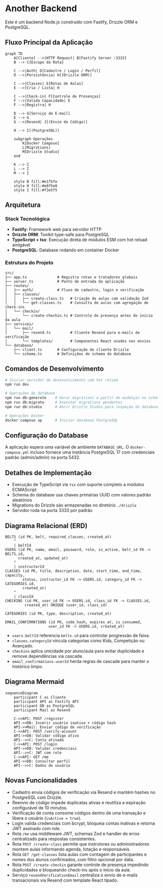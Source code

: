 # Another Backend

Este é um backend Node.js construído com Fastify, Drizzle ORM e PostgreSQL.

## Fluxo Principal da Aplicação

```mermaid
graph TD
    A[Cliente] -->|HTTP Request| B[Fastify Server :3333]
    B --> C{Escopo da Rota}

    C -->|Auth| D[Cadastre / Login / Perfil]
    D -->|Persistência| H[(Drizzle ORM)]

    C -->|Classes| E[Rotas de Aulas]
    E -->|Cria / Lista| H

    C -->|Check-in| F[Controle de Presenças]
    F -->|Valida Capacidade| E
    F -->|Registra| H

    D --> G[Serviço de E-mail]
    E --> G
    G -->|Resend| J[(Envio de Código)]

    H --> I[(PostgreSQL)]

    subgraph Operações
        K[Docker Compose]
        L[Migrations]
        M[Drizzle Studio]
    end

    K --> I
    L --> I
    M --> I

    style B fill:#e1f5fe
    style H fill:#e8f5e8
    style I fill:#f3e5f5
```

## Arquitetura

### Stack Tecnológica
- **Fastify**: Framework web para servidor HTTP
- **Drizzle ORM**: Toolkit type-safe para PostgreSQL  
- **TypeScript + tsx**: Execução direta de módulos ESM com hot reload amigável
- **PostgreSQL**: Database rodando em container Docker

### Estrutura do Projeto
```
src/
├── app.ts              # Registra rotas e tratadores globais
├── server.ts           # Ponto de entrada da aplicação
├── routes/
│   ├── auth/           # Fluxo de cadastro, login e verificação
│   ├── classes/
│   │   ├── create-class.ts   # Criação de aulas com validação Zod
│   │   └── get-classes.ts    # Consulta de aulas com agregação de check-ins
│   └── checkin/
│       └── create-checkin.ts # Controle de presença antes do início da aula
├── services/
│   └── mail/
│       ├── resend.ts         # Cliente Resend para e-mails de verificação
│       └── templates/        # Componentes React usados nos envios
└── database/
    ├── client.ts       # Configuração do cliente Drizzle
    └── schema.ts       # Definições do schema do database
```

## Comandos de Desenvolvimento

```bash
# Iniciar servidor de desenvolvimento com hot reload
npm run dev

# Operações de database
npm run db:generate    # Gerar migrations a partir de mudanças no schema
npm run db:migrate     # Executar migrations pendentes
npm run db:studio      # Abrir Drizzle Studio para inspeção do database

# Operações Docker
docker compose up      # Iniciar database PostgreSQL
```

## Configuração do Database

A aplicação espera uma variável de ambiente `DATABASE_URL`. O `docker-compose.yml` incluso fornece uma instância PostgreSQL 17 com credenciais padrão (admin/admin) na porta 5432.

## Detalhes de Implementação

- Execução de TypeScript via `tsx` com suporte completo a módulos ECMAScript
- Schema do database usa chaves primárias UUID com valores padrão aleatórios
- Migrations do Drizzle são armazenadas no diretório `./drizzle`
- Servidor roda na porta 3333 por padrão

## Diagrama Relacional (ERD)
```text
BELTS (id PK, belt, required_classes, created_at)
    ^
    | beltId
USERS (id PK, name, email, password, role, is_active, belt_id FK -> BELTS.id,
      created_at, updated_at)
    ^
    | instructorId
CLASSES (id PK, title, description, date, start_time, end_time, capacity,
        status, instructor_id FK -> USERS.id, category_id FK -> CATEGORIES.id,
        created_at)
    ^
    | classId
CHECKINS (id PK, user_id FK -> USERS.id, class_id FK -> CLASSES.id,
         created_at) UNIQUE (user_id, class_id)

CATEGORIES (id PK, type, description, created_at)

EMAIL_CONFIRMATIONS (id PK, code_hash, expires_at, is_consumed,
                    user_id FK -> USERS.id, created_at)
```
- `users.beltId` referencia `belts.id` para controlar progressão de faixa.
- `classes.categoryId` vincula categorias como Kids, Competição ou Avançado.
- `checkins` aplica unicidade por aluno/aula para evitar duplicidade e remove dependências via cascade.
- `email_confirmations.userId` herda regras de cascade para manter o histórico limpo.

## Diagrama Mermaid
```mermaid
sequenceDiagram
    participant C as Cliente
    participant API as Fastify API
    participant DB as PostgreSQL
    participant Mail as Resend

    C->>API: POST /register
    API->>DB: Inserir usuário inativo + código hash
    API->>Mail: Enviar código de verificação
    C->>API: POST /verify-account
    API->>DB: Validar código ativo
    API-->>C: Conta ativada
    C->>API: POST /login
    API->>DB: Validar credenciais
    API-->>C: JWT com role
    C->>API: GET /me
    API->>DB: Consultar perfil
    API-->>C: Dados do usuário
```

## Novas Funcionalidades
- Cadastro envia códigos de verificação via Resend e mantém hashes no PostgreSQL com Drizzle.
- Reenvio de código impede duplicatas ativas e reutiliza a expiração configurável de 10 minutos.
- Verificação de conta consome códigos dentro de uma transação e libera o usuário (`isActive = true`).
- Login valida credenciais com bcrypt, bloqueia contas inativas e retorna JWT assinado com role.
- Rota `/me` usa middleware JWT, schemas Zod e handler de erros centralizado para respostas consistentes.
- Rota `POST /create-class` permite que instrutores ou administradores montem aulas informando agenda, lotação e responsáveis.
- Rota `GET /get-classes` lista aulas com contagem de participantes e nomes dos alunos confirmados, com filtro opcional por data.
- Rota `POST /create-checkin` garante controle de presença impedindo duplicidades e bloqueando check-ins após o início da aula.
- Serviço `resendVerificationEmail` centraliza o envio de e-mails transacionais via Resend com template React tipado.
